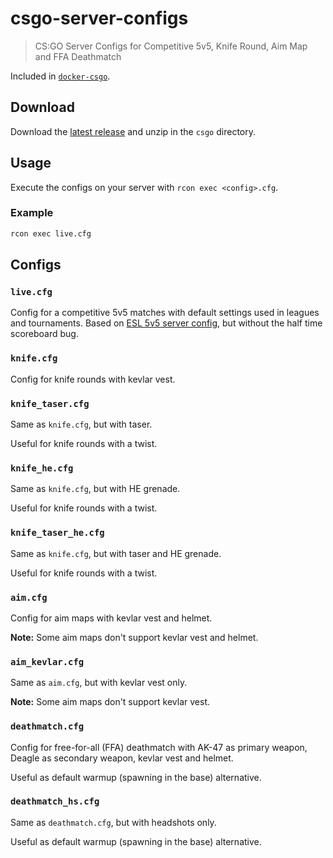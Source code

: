 # csgo-server-configs

> CS:GO Server Configs for Competitive 5v5, Knife Round, Aim Map and FFA Deathmatch

Included in [`docker-csgo`](https://github.com/timche/docker-csgo).

## Download

Download the [latest release](https://github.com/timche/csgo-server-configs/releases/latest) and unzip in the `csgo` directory.

## Usage

Execute the configs on your server with `rcon exec <config>.cfg`.

### Example

```sh
rcon exec live.cfg
```

## Configs

### `live.cfg`

Config for a competitive 5v5 matches with default settings used in leagues and tournaments. Based on [ESL 5v5 server config](https://play.eslgaming.com/download/26251762/), but without the half time scoreboard bug.

### `knife.cfg`

Config for knife rounds with kevlar vest.

### `knife_taser.cfg`

Same as `knife.cfg`, but with taser.

Useful for knife rounds with a twist.

### `knife_he.cfg`

Same as `knife.cfg`, but with HE grenade.

Useful for knife rounds with a twist.

### `knife_taser_he.cfg`

Same as `knife.cfg`, but with taser and HE grenade.

Useful for knife rounds with a twist.

### `aim.cfg`

Config for aim maps with kevlar vest and helmet.

**Note:** Some aim maps don't support kevlar vest and helmet.

### `aim_kevlar.cfg`

Same as `aim.cfg`, but with kevlar vest only.

**Note:** Some aim maps don't support kevlar vest.

### `deathmatch.cfg`

Config for free-for-all (FFA) deathmatch with AK-47 as primary weapon, Deagle as secondary weapon, kevlar vest and helmet.

Useful as default warmup (spawning in the base) alternative.

### `deathmatch_hs.cfg`

Same as `deathmatch.cfg`, but with headshots only.

Useful as default warmup (spawning in the base) alternative.